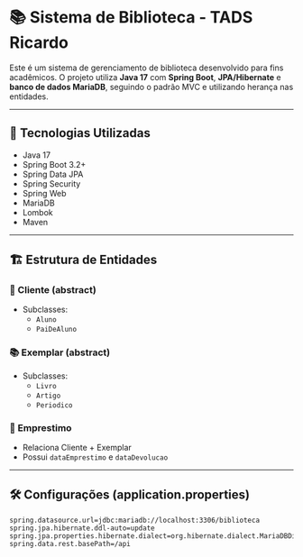 # 📚 Sistema de Biblioteca - TADS Ricardo

Este é um sistema de gerenciamento de biblioteca desenvolvido para fins acadêmicos. O projeto utiliza **Java 17** com **Spring Boot**, **JPA/Hibernate** e **banco de dados MariaDB**, seguindo o padrão MVC e utilizando herança nas entidades.

---

## 🚀 Tecnologias Utilizadas

- Java 17
- Spring Boot 3.2+
- Spring Data JPA
- Spring Security
- Spring Web
- MariaDB
- Lombok
- Maven

---

## 🏗️ Estrutura de Entidades

### 🧍 Cliente (abstract)
- Subclasses:
    - `Aluno`
    - `PaiDeAluno`

### 📚 Exemplar (abstract)
- Subclasses:
    - `Livro`
    - `Artigo`
    - `Periodico`

### 🔁 Emprestimo
- Relaciona Cliente + Exemplar
- Possui `dataEmprestimo` e `dataDevolucao`

---

## 🛠️ Configurações (application.properties)

```properties
spring.datasource.url=jdbc:mariadb://localhost:3306/biblioteca
spring.jpa.hibernate.ddl-auto=update
spring.jpa.properties.hibernate.dialect=org.hibernate.dialect.MariaDBDialect
spring.data.rest.basePath=/api
